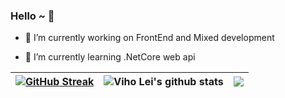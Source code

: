 ### Hello ~ 👋

- 🔭 I’m currently working on FrontEnd and Mixed development

- 🌱 I’m currently learning .NetCore web api

| [![GitHub Streak](https://github-readme-streak-stats.herokuapp.com?user=lb1129&hide_border=true)](https://git.io/streak-stats) | <span><img align="center" src="https://github-readme-stats.vercel.app/api?username=lb1129&show_icons=true&include_all_commits=true&theme=buefy&hide_border=true" alt="Viho Lei's github stats" /></span> | <span><img align="center" src="https://github-readme-stats.vercel.app/api/top-langs/?username=lb1129&layout=compact&theme=buefy&hide_border=true" /></span> |
| ------------- | ------------- | ----------- |
